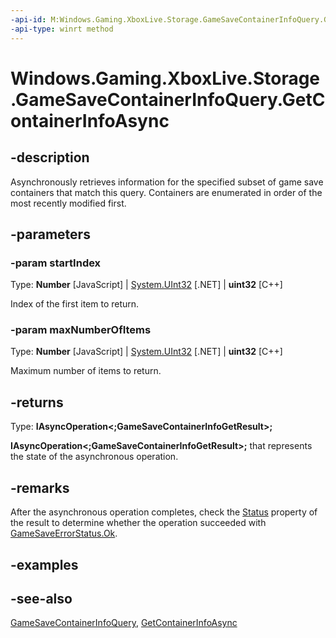 ```yaml
---
-api-id: M:Windows.Gaming.XboxLive.Storage.GameSaveContainerInfoQuery.GetContainerInfoAsync(System.UInt32,System.UInt32)
-api-type: winrt method
---
```


<!-- Method syntax
public Windows.Foundation.IAsyncOperation<Windows.Gaming.XboxLive.Storage.GameSaveContainerInfoGetResult> GetContainerInfoAsync(System.UInt32 startIndex, System.UInt32 maxNumberOfItems)
-->

# Windows.Gaming.XboxLive.Storage.GameSaveContainerInfoQuery.GetContainerInfoAsync

## -description

Asynchronously retrieves information for the specified subset of game save containers that match this query. Containers are enumerated in order of the most recently modified first.

## -parameters
### -param startIndex

Type: **Number** \[JavaScript\] | [System.UInt32](https://docs.microsoft.com/dotnet/api/system.uint32?redirectedfrom=MSDN) \[.NET\] | **uint32** \[C++\]

Index of the first item to return.

### -param maxNumberOfItems

Type: **Number** \[JavaScript\] | [System.UInt32](https://docs.microsoft.com/dotnet/api/system.uint32?redirectedfrom=MSDN) \[.NET\] | **uint32** \[C++\]

Maximum number of items to return.

## -returns

Type: **IAsyncOperation\<;GameSaveContainerInfoGetResult>;**

**IAsyncOperation\<;GameSaveContainerInfoGetResult>;** that represents the state of the asynchronous operation.

## -remarks

After the asynchronous operation completes, check the [Status](gamesavecontainerinfogetresult_status.md) property of the result to determine whether the operation succeeded with [GameSaveErrorStatus.Ok](gamesaveerrorstatus.md).

## -examples

## -see-also

[GameSaveContainerInfoQuery](gamesavecontainerinfoquery.md),
[GetContainerInfoAsync](gamesavecontainerinfoquery_getcontainerinfoasync_1195934741.md)